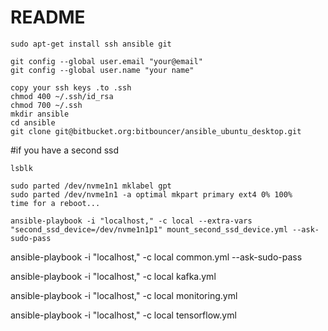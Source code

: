 # README #

```
sudo apt-get install ssh ansible git

git config --global user.email "your@email"
git config --global user.name "your name"

copy your ssh keys .to .ssh
chmod 400 ~/.ssh/id_rsa
chmod 700 ~/.ssh
mkdir ansible 
cd ansible
git clone git@bitbucket.org:bitbouncer/ansible_ubuntu_desktop.git
```

#if you have a second ssd
```
lsblk

sudo parted /dev/nvme1n1 mklabel gpt
sudo parted /dev/nvme1n1 -a optimal mkpart primary ext4 0% 100%
time for a reboot...

ansible-playbook -i "localhost," -c local --extra-vars "second_ssd_device=/dev/nvme1n1p1" mount_second_ssd_device.yml --ask-sudo-pass 
```


ansible-playbook -i "localhost," -c local common.yml --ask-sudo-pass 

ansible-playbook -i "localhost," -c local kafka.yml

ansible-playbook -i "localhost," -c local monitoring.yml

ansible-playbook -i "localhost," -c local tensorflow.yml
